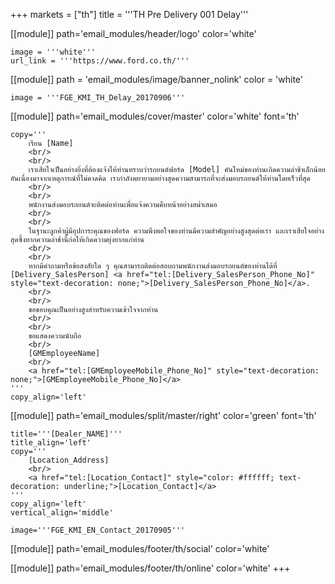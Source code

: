 +++
markets = ["th"]
title = '''TH Pre Delivery 001 Delay'''

[[module]]
path='email_modules/header/logo'
color='white'

	image = '''white'''
	url_link = '''https://www.ford.co.th/'''

[[module]]
path = 'email_modules/image/banner_nolink'
color = 'white'

	image = '''FGE_KMI_TH_Delay_20170906'''

[[module]]
path='email_modules/cover/master'
color='white'
font='th'

	copy='''
		เรียน [Name]
		<br/>
		<br/>
		เราเสียใจเป็นอย่างยิ่งที่ต้องแจ้งให้ท่านทราบว่ารถยนต์ฟอร์ด [Model] คันใหม่ของท่านเกิดความล่าช้าเล็กน้อยอันเนื่องมาจากเหตุการณ์ที่ไม่คาดคิด เรากำลังพยายามอย่างสุดความสามารถที่จะส่งมอบรถยนต์ให้ท่านโดยเร็วที่สุด
		<br/>
		<br/>
		พนักงานส่งมอบรถยนต์จะติดต่อท่านเพื่อแจ้งความคืบหน้าอย่างสม่ำเสมอ
		<br/>
		<br/>
		ในฐานะลูกค้าผู้มีอุปการะคุณของฟอร์ด ความพึงพอใจของท่านมีความสำคัญอย่างสูงสุดต่อเรา และเราเสียใจอย่างสุดซึ้งหากความล่าช้านี้ก่อให้เกิดความยุ่งยากแก่ท่าน 
		<br/>
		<br/>
		หากมีคำถามหรือข้อสงสัยใด ๆ คุณสามารถติดต่อสอบถามพนักงานส่งมอบรถยนต์ของท่านได้ที่ [Delivery_SalesPerson] <a href="tel:[Delivery_SalesPerson_Phone_No]" style="text-decoration: none;">[Delivery_SalesPerson_Phone_No]</a>.
		<br/>
		<br/>
		ขอขอบคุณเป็นอย่างสูงสำหรับความเข้าใจจากท่าน
		<br/>
		<br/>
		ขอแสดงความนับถือ
		<br/>
		[GMEmployeeName]
		<br/>
		<a href="tel:[GMEmployeeMobile_Phone_No]" style="text-decoration: none;">[GMEmployeeMobile_Phone_No]</a>
	'''
	copy_align='left'

[[module]]
path='email_modules/split/master/right'
color='green'
font='th'

	title='''[Dealer_NAME]'''
	title_align='left'
	copy='''
		[Location_Address]
		<br/>
		<a href="tel:[Location_Contact]" style="color: #ffffff; text-decoration: underline;">[Location_Contact]</a>
	'''
	copy_align='left'
	vertical_align='middle'

	image='''FGE_KMI_EN_Contact_20170905'''

[[module]]
path='email_modules/footer/th/social'
color='white'

[[module]]
path='email_modules/footer/th/online'
color='white'
+++
